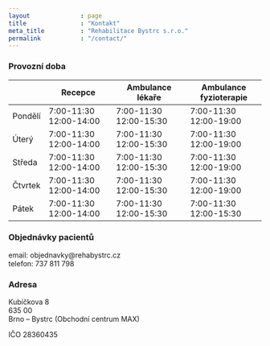 ```yaml
---
layout              : page
title               : "Kontakt"
meta_title          : "Rehabilitace Bystrc s.r.o."
permalink           : "/contact/"
---
```


<h3>Provozní doba</h3>

|   | Recepce | Ambulance lékaře | Ambulance fyzioterapie |
|-------|-------|-------|-------|
| Pondělí	| 7:00-11:30	12:00-14:00 | 7:00-11:30	12:00-15:30 | 7:00-11:30	12:00-19:00 |
| Úterý	| 7:00-11:30	12:00-14:00 |	7:00-11:30	12:00-15:30 | 7:00-11:30	12:00-19:00 |
| Středa	| 7:00-11:30	12:00-14:00 | 7:00-11:30	12:00-15:30 | 7:00-11:30	12:00-19:00 |
| Čtvrtek	| 7:00-11:30	12:00-14:00 | 7:00-11:30	12:00-15:30 | 7:00-11:30	12:00-19:00 |
| Pátek	| 7:00-11:30	12:00-14:00 | 7:00-11:30	12:00-15:30 | 7:00-11:30	12:00-15:30 |

<h3>Objednávky pacientů</h3>
email: objednavky@rehabystrc.cz<br/>
telefon: 737 811 798

<h3>Adresa</h3>

Kubíčkova 8<br/>
635 00<br/>
Brno – Bystrc (Obchodní centrum MAX)<br/>

IČO 28360435


